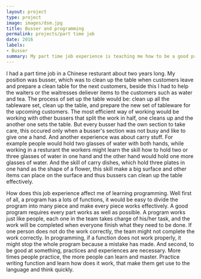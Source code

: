 ```yaml
---
layout: project
type: project
image: images/dsm.jpg
title: Busser and programming
permalink: projects/part time job
date: 2016
labels:
- Busser
summary: My part time job experience is teaching me how to be a good programmer.
---
```


I had a part time job in a Chinese resturant about two years long. My position was busser, which was to clean up the table when customers leave and prepare a clean table for the next customers, beside this I had to help the waiters or the waitresses deliever items to the customers such as water and tea. The process of set up the table would be: clean up all the tableware set, clean up the table, and prepare the new set of tableware for the upcoming customers. The most efficient way of working would be working with other bussers that split the work in half, one cleans up and the another one sets the table. But every busser had the own section to take care, this occured only when a busser's section was not busy and like to give one a hand. And another experience was about carry stuff. For example people would hold two glasses of water with both hands, while working in a resturant the workers might learn the skill how to hold two or three glasses of water in one hand and the other hand would hold one more glasses of water. And the skill of carry dishes, which hold three plates in one hand as the shape of a flower, this skill make a big surface and other items can place on the surface and thus bussers can clean up the table effectively.  











How does this job experience affect me of learning programming. Well first of all, a program has a lots of functions, it would be easy to divide the program into many piece and make every piece works effectively. A good program requires every part works as well as possible. A program works just like people, each one in the team takes charge of his/her task, and the work will be completed when everyone finish what they need to be done. If one person does not do the work correctly, the team might not complete the work correctly. In programming, if a function does not work properly, it might stop the whole program because a mistake has made. And second, to be good at something, practices and experiences are necessary. More times people practice, the more people can learn and master. Practice writing function and learn how does it work, that make them get use to the language and think quickly. 


















